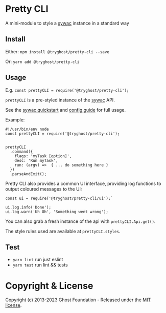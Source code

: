 # Pretty CLI

A mini-module to style a [sywac](http://sywac.io/) instance in a standard way

## Install

Either: `npm install @tryghost/pretty-cli --save`

Or: `yarn add @tryghost/pretty-cli`

## Usage

E.g. `const prettyCLI = require('@tryghost/pretty-cli');`

`prettyCLI` is a pre-styled instance of the [sywac](http://sywac.io/) API.

See the [sywac quickstart](http://sywac.io/docs/) and [config guide](http://sywac.io/docs/sync-config.html) for full usage.

Example:

```
#!/usr/bin/env node
const prettyCLI = require('@tryghost/pretty-cli');


prettyCLI
  .command({
    flags: 'myTask [option]',
    desc: 'Run myTask',
    run: (argv) =>  { ... do something here }
  })
  .parseAndExit();
```

Pretty CLI also provides a common UI interface, providing log functions to output coloured messages to the UI:

```
const ui = require('@tryghost/pretty-cli/ui');`

ui.log.info('Done');
ui.log.warn('Uh Oh', 'Something went wrong');
```

You can also grab a fresh instance of the api with `prettyCLI.Api.get()`.

The style rules used are available at `prettyCLI.styles`.

## Test

- `yarn lint` run just eslint
- `yarn test` run lint && tests

# Copyright & License

Copyright (c) 2013-2023 Ghost Foundation - Released under the [MIT license](LICENSE).
